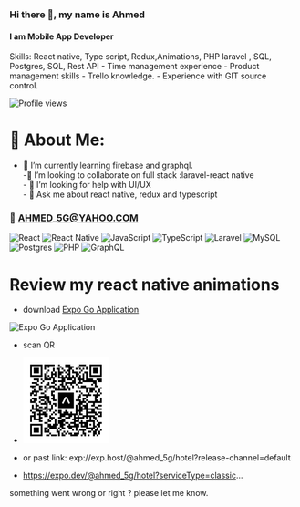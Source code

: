 ### Hi there 👋, my name is Ahmed

#### I am Mobile App Developer

Skills: React native, Type script, Redux,Animations, PHP laravel , SQL, Postgres, SQL, Rest API - Time management experience - Product management skills - Trello knowledge. - Experience with GIT source control.

![Profile views](https://gpvc.arturio.dev/ahmed-5g)

# 💫 About Me:

- 🌱 I’m currently learning firebase and graphql.<br>-👯 I’m looking to collaborate on full stack :laravel-react native<br>- 🤔 I’m looking for help with UI/UX<br>- 💬 Ask me about react native, redux and typescript<br>

### 📧 AHMED_5G@YAHOO.COM

![React](https://img.shields.io/badge/react-%2320232a.svg?style=for-the-badge&logo=react&logoColor=%2361DAFB) ![React Native](https://img.shields.io/badge/react_native-%2320232a.svg?style=for-the-badge&logo=react&logoColor=%2361DAFB) ![JavaScript](https://img.shields.io/badge/javascript-%23323330.svg?style=for-the-badge&logo=javascript&logoColor=%23F7DF1E) ![TypeScript](https://img.shields.io/badge/typescript-%23007ACC.svg?style=for-the-badge&logo=typescript&logoColor=white) ![Laravel](https://img.shields.io/badge/laravel-%23FF2D20.svg?style=for-the-badge&logo=laravel&logoColor=white) ![MySQL](https://img.shields.io/badge/mysql-%2300f.svg?style=for-the-badge&logo=mysql&logoColor=white) ![Postgres](https://img.shields.io/badge/postgres-%23316192.svg?style=for-the-badge&logo=postgresql&logoColor=white) ![PHP](https://img.shields.io/badge/php-%23777BB4.svg?style=for-the-badge&logo=php&logoColor=white) ![GraphQL](https://img.shields.io/badge/-GraphQL-E10098?style=for-the-badge&logo=graphql&logoColor=white)

# Review my react native animations

- download <a href="https://expo.dev/client" target="_blank">Expo Go Application</a>

![Expo Go Application](https://expo.dev/client)

- scan QR

- <a href="exp://exp.host/@ahmed_5g/hotel?release-channel=default">
     <img
     width=150 height= 150
      src="./images/hotelanimation.svg">
  </a>

- or past link:
  exp://exp.host/@ahmed_5g/hotel?release-channel=default

- https://expo.dev/@ahmed_5g/hotel?serviceType=classic...

something went wrong or right ? please let me know.

